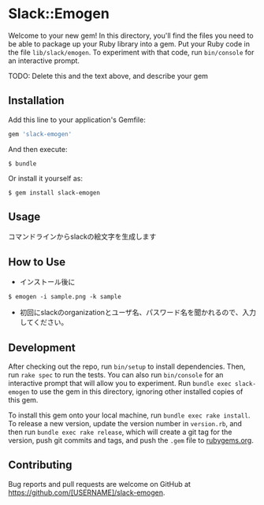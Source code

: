 # Slack::Emogen

Welcome to your new gem! In this directory, you'll find the files you need to be able to package up your Ruby library into a gem. Put your Ruby code in the file `lib/slack/emogen`. To experiment with that code, run `bin/console` for an interactive prompt.

TODO: Delete this and the text above, and describe your gem

## Installation

Add this line to your application's Gemfile:

```ruby
gem 'slack-emogen'
```

And then execute:

    $ bundle

Or install it yourself as:

    $ gem install slack-emogen

## Usage

コマンドラインからslackの絵文字を生成します

## How to Use

- インストール後に

```
$ emogen -i sample.png -k sample
```

- 初回にslackのorganizationとユーザ名、パスワード名を聞かれるので、入力してください。

## Development

After checking out the repo, run `bin/setup` to install dependencies. Then, run `rake spec` to run the tests. You can also run `bin/console` for an interactive prompt that will allow you to experiment. Run `bundle exec slack-emogen` to use the gem in this directory, ignoring other installed copies of this gem.

To install this gem onto your local machine, run `bundle exec rake install`. To release a new version, update the version number in `version.rb`, and then run `bundle exec rake release`, which will create a git tag for the version, push git commits and tags, and push the `.gem` file to [rubygems.org](https://rubygems.org).

## Contributing

Bug reports and pull requests are welcome on GitHub at https://github.com/[USERNAME]/slack-emogen.

